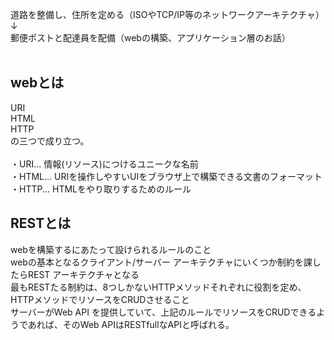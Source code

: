 道路を整備し、住所を定める（ISOやTCP/IP等のネットワークアーキテクチャ）  
↓  
郵便ポストと配達員を配備（webの構築、アプリケーション層のお話）  
    
## webとは    
URI  
HTML  
HTTP  
の三つで成り立つ。    
    
・URI... 情報(リソース)につけるユニークな名前  
・HTML... URIを操作しやすいUIをブラウザ上で構築できる文書のフォーマット  
・HTTP... HTMLをやり取りするためのルール  
  
## RESTとは  
webを構築するにあたって設けられるルールのこと  
webの基本となるクライアント/サーバー アーキテクチャにいくつか制約を課したらREST アーキテクチャとなる  
最もRESTたる制約は、8つしかないHTTPメソッドそれぞれに役割を定め、HTTPメソッドでリソースをCRUDさせること  
サーバーがWeb API を提供していて、上記のルールでリソースをCRUDできるようであれば、そのWeb APIはRESTfullなAPIと呼ばれる。  
  
